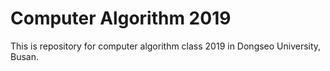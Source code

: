 # Computer Algorithm 2019
This is repository for computer algorithm class 2019 in Dongseo University, Busan.
